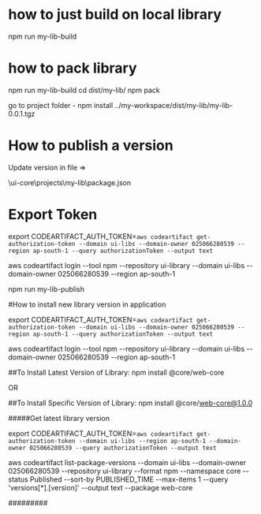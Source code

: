 # how to just build on local library 

npm run my-lib-build


# how to pack library

npm run my-lib-build
cd dist/my-lib/
npm pack

go to project folder - 
npm install ../my-workspace/dist/my-lib/my-lib-0.0.1.tgz


# How to publish a version

Update version in file => 

\ui-core\projects\my-lib\package.json


# Export Token
export CODEARTIFACT_AUTH_TOKEN=`aws codeartifact get-authorization-token --domain ui-libs --domain-owner 025066280539 --region ap-south-1 --query authorizationToken --output text`

aws codeartifact login --tool npm --repository ui-library --domain ui-libs --domain-owner 025066280539 --region ap-south-1


npm run my-lib-publish


#How to install new library version in application 

export CODEARTIFACT_AUTH_TOKEN=`aws codeartifact get-authorization-token --domain ui-libs --domain-owner 025066280539 --region ap-south-1 --query authorizationToken --output text`

aws codeartifact login --tool npm --repository ui-library --domain ui-libs --domain-owner 025066280539 --region ap-south-1

##To Install Latest Version of Library:
npm install  @core/web-core

OR

##To Install Specific Version of Library:
npm install  @core/web-core@1.0.0

#####Get latest library version

export CODEARTIFACT_AUTH_TOKEN=`aws codeartifact get-authorization-token --domain ui-libs --region ap-south-1 --domain-owner 025066280539 --query authorizationToken --output text`

aws codeartifact list-package-versions --domain ui-libs --domain-owner 025066280539 --repository ui-library --format npm --namespace core --status Published --sort-by PUBLISHED_TIME --max-items 1 --query 'versions[*].[version]' --output text --package web-core


#########
